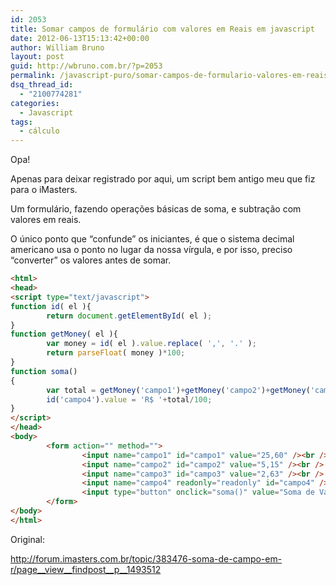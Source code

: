 ```yaml
---
id: 2053
title: Somar campos de formulário com valores em Reais em javascript
date: 2012-06-13T15:13:42+00:00
author: William Bruno
layout: post
guid: http://wbruno.com.br/?p=2053
permalink: /javascript-puro/somar-campos-de-formulario-valores-em-reais/
dsq_thread_id:
  - "2100774281"
categories:
  - Javascript
tags:
  - cálculo
---
```

Opa!

Apenas para deixar registrado por aqui, um script bem antigo meu que fiz para o iMasters.
  
Um formulário, fazendo operações básicas de soma, e subtração com valores em reais.

O único ponto que &#8220;confunde&#8221; os iniciantes, é que o sistema decimal americano usa o ponto no lugar da nossa vírgula, e por isso, preciso &#8220;converter&#8221; os valores antes de somar.

``` html
<html>
<head>
<script type="text/javascript">
function id( el ){
        return document.getElementById( el );
}
function getMoney( el ){
        var money = id( el ).value.replace( ',', '.' );
        return parseFloat( money )*100;
}
function soma()
{
        var total = getMoney('campo1')+getMoney('campo2')+getMoney('campo3');
        id('campo4').value = 'R$ '+total/100;
}
</script>
</head>
<body>
        <form action="" method="">
                <input name="campo1" id="campo1" value="25,60" /><br />
                <input name="campo2" id="campo2" value="5,15" /><br />
                <input name="campo3" id="campo3" value="2,63" /><br />
                <input name="campo4" readonly="readonly" id="campo4" /><br />
                <input type="button" onclick="soma()" value="Soma de Valores" />
        </form>
</body>
</html>

```

Original:
  
<a href="http://forum.imasters.com.br/topic/383476-soma-de-campo-em-r/page__view__findpost__p__1493512" el="nofollow">http://forum.imasters.com.br/topic/383476-soma-de-campo-em-r/page__view__findpost__p__1493512</a>
